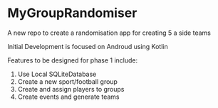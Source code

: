 # MyGroupRandomiser
A new repo to create a randomisation app for creating 5 a side teams

Initial Development is focused on Androud using Kotlin

Features to be designed for phase 1 include:
1. Use Local SQLiteDatabase
2. Create a new sport/football group
3. Create and assign players to groups
4. Create events and generate teams

